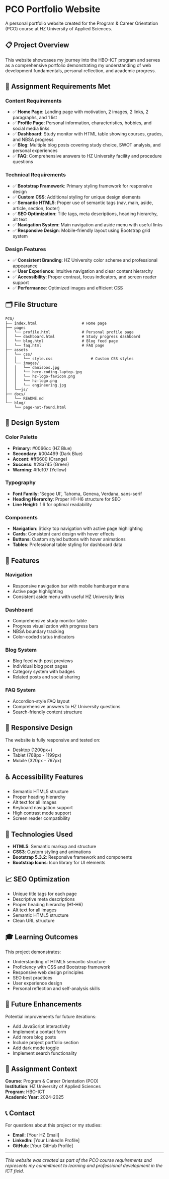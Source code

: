 # PCO Portfolio Website

A personal portfolio website created for the Program & Career Orientation (PCO) course at HZ University of Applied Sciences.

## 📋 Project Overview

This website showcases my journey into the HBO-ICT program and serves as a comprehensive portfolio demonstrating my understanding of web development fundamentals, personal reflection, and academic progress.

## 🎯 Assignment Requirements Met

### Content Requirements

- ✅ **Home Page**: Landing page with motivation, 2 images, 2 links, 2 paragraphs, and 1 list
- ✅ **Profile Page**: Personal information, characteristics, hobbies, and social media links
- ✅ **Dashboard**: Study monitor with HTML table showing courses, grades, and NBSA progress
- ✅ **Blog**: Multiple blog posts covering study choice, SWOT analysis, and personal experiences
- ✅ **FAQ**: Comprehensive answers to HZ University facility and procedure questions

### Technical Requirements

- ✅ **Bootstrap Framework**: Primary styling framework for responsive design
- ✅ **Custom CSS**: Additional styling for unique design elements
- ✅ **Semantic HTML5**: Proper use of semantic tags (nav, main, aside, article, section, footer)
- ✅ **SEO Optimization**: Title tags, meta descriptions, heading hierarchy, alt text
- ✅ **Navigation System**: Main navigation and aside menu with useful links
- ✅ **Responsive Design**: Mobile-friendly layout using Bootstrap grid system

### Design Features

- ✅ **Consistent Branding**: HZ University color scheme and professional appearance
- ✅ **User Experience**: Intuitive navigation and clear content hierarchy
- ✅ **Accessibility**: Proper contrast, focus indicators, and screen reader support
- ✅ **Performance**: Optimized images and efficient CSS

## 🗂️ File Structure

```
PCO/
├── index.html                    # Home page
├── pages
│   └── profile.html              # Personal profile page
│   └── dashboard.html            # Study progress dashboard
│   └── blog.html                 # Blog feed page
│   └── faq.html                  # FAQ page
├── assets
│   └── css/
│   │   └── style.css                 # Custom CSS styles
│   └── images/
│   │   └── danisoos.jpg
│   │   └── hero-coding-laptop.jpg
│   │   └── hz-logo-favicon.png
│   │   └── hz-logo.png
│   │   └── engineering.jpg
│   └──js/
├── docs/
│   └── README.md
└── blog/
    └── page-not-found.html

```

## 🎨 Design System

### Color Palette

- **Primary**: #0066cc (HZ Blue)
- **Secondary**: #004499 (Dark Blue)
- **Accent**: #ff6600 (Orange)
- **Success**: #28a745 (Green)
- **Warning**: #ffc107 (Yellow)

### Typography

- **Font Family**: 'Segoe UI', Tahoma, Geneva, Verdana, sans-serif
- **Heading Hierarchy**: Proper H1-H6 structure for SEO
- **Line Height**: 1.6 for optimal readability

### Components

- **Navigation**: Sticky top navigation with active page highlighting
- **Cards**: Consistent card design with hover effects
- **Buttons**: Custom styled buttons with hover animations
- **Tables**: Professional table styling for dashboard data

## 🚀 Features

### Navigation

- Responsive navigation bar with mobile hamburger menu
- Active page highlighting
- Consistent aside menu with useful HZ University links

### Dashboard

- Comprehensive study monitor table
- Progress visualization with progress bars
- NBSA boundary tracking
- Color-coded status indicators

### Blog System

- Blog feed with post previews
- Individual blog post pages
- Category system with badges
- Related posts and social sharing

### FAQ System

- Accordion-style FAQ layout
- Comprehensive answers to HZ University questions
- Search-friendly content structure

## 📱 Responsive Design

The website is fully responsive and tested on:

- Desktop (1200px+)
- Tablet (768px - 1199px)
- Mobile (320px - 767px)

## ♿ Accessibility Features

- Semantic HTML5 structure
- Proper heading hierarchy
- Alt text for all images
- Keyboard navigation support
- High contrast mode support
- Screen reader compatibility

## 🔧 Technologies Used

- **HTML5**: Semantic markup and structure
- **CSS3**: Custom styling and animations
- **Bootstrap 5.3.2**: Responsive framework and components
- **Bootstrap Icons**: Icon library for UI elements

## 📈 SEO Optimization

- Unique title tags for each page
- Descriptive meta descriptions
- Proper heading hierarchy (H1-H6)
- Alt text for all images
- Semantic HTML5 structure
- Clean URL structure

## 🎓 Learning Outcomes

This project demonstrates:

- Understanding of HTML5 semantic structure
- Proficiency with CSS and Bootstrap framework
- Responsive web design principles
- SEO best practices
- User experience design
- Personal reflection and self-analysis skills

## 🔄 Future Enhancements

Potential improvements for future iterations:

- Add JavaScript interactivity
- Implement a contact form
- Add more blog posts
- Include project portfolio section
- Add dark mode toggle
- Implement search functionality

## 📝 Assignment Context

**Course**: Program & Career Orientation (PCO)  
**Institution**: HZ University of Applied Sciences  
**Program**: HBO-ICT  
**Academic Year**: 2024-2025

## 📞 Contact

For questions about this project or my studies:

- **Email**: [Your HZ Email]
- **LinkedIn**: [Your LinkedIn Profile]
- **GitHub**: [Your GitHub Profile]

---

_This website was created as part of the PCO course requirements and represents my commitment to learning and professional development in the ICT field._
